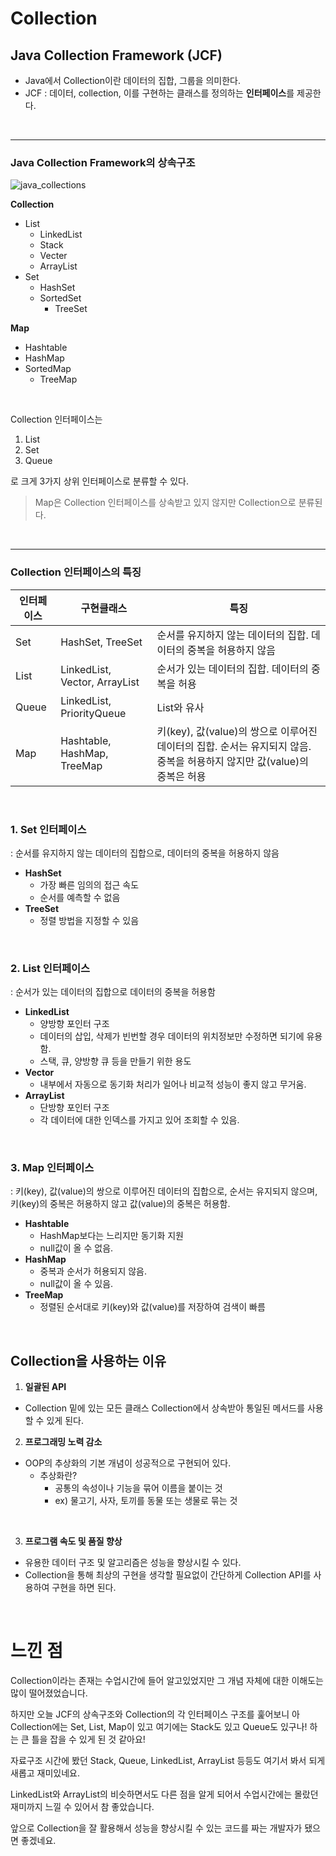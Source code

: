 # Collection

## Java Collection Framework (JCF)
- Java에서 Collection이란 데이터의 집합, 그룹을 의미한다.
- JCF : 데이터, collection, 이를 구현하는 클래스를 정의하는 **인터페이스**를 제공한다.

<br>

---
### Java Collection Framework의 상속구조

![java_collections](https://github.com/ksu3101/TIL/blob/master/DS/image/java_collections.jpg)


**Collection**
- List
    - LinkedList
    - Stack
    - Vecter
    - ArrayList
- Set
    - HashSet
    - SortedSet
        - TreeSet

**Map**
- Hashtable
- HashMap
- SortedMap
    - TreeMap

<br>

Collection 인터페이스는

1. List
2. Set
3. Queue

로 크게 3가지 상위 인터페이스로 분류할 수 있다.

> Map은 Collection 인터페이스를 상속받고 있지 않지만 Collection으로 분류된다.

<br>

---
### Collection 인터페이스의 특징

|인터페이스|구현클래스|특징|
|---|---|---|
|Set|HashSet, TreeSet|순서를 유지하지 않는 데이터의 집합. 데이터의 중복을 허용하지 않음|
|List|LinkedList, Vector, ArrayList|순서가 있는 데이터의 집합. 데이터의 중복을 허용|
|Queue|LinkedList, PriorityQueue|List와 유사|
|Map|Hashtable, HashMap, TreeMap|키(key), 값(value)의 쌍으로 이루어진 데이터의 집합. 순서는 유지되지 않음. 중복을 허용하지 않지만 값(value)의 중복은 허용|

<br>

### 1. Set 인터페이스
: 순서를 유지하지 않는 데이터의 집합으로, 데이터의 중복을 허용하지 않음

- **HashSet**
    - 가장 빠른 임의의 접근 속도
    - 순서를 예측할 수 없음
- **TreeSet**
    - 정렬 방법을 지정할 수 있음

<br>

### 2. List 인터페이스
: 순서가 있는 데이터의 집합으로 데이터의 중복을 허용함

- **LinkedList**
    - 양방향 포인터 구조
    - 데이터의 삽입, 삭제가 빈번할 경우 데이터의 위치정보만 수정하면 되기에 유용함.
    - 스택, 큐, 양방향 큐 등을 만들기 위한 용도
- **Vector**
    - 내부에서 자동으로 동기화 처리가 일어나 비교적 성능이 좋지 않고 무거움.
- **ArrayList**
    - 단방향 포인터 구조
    - 각 데이터에 대한 인덱스를 가지고 있어 조회할 수 있음.

<br>

### 3. Map 인터페이스
: 키(key), 값(value)의 쌍으로 이루어진 데이터의 집합으로, 순서는 유지되지 않으며, 키(key)의 중복은 허용하지 않고 값(value)의 중복은 허용함.

- **Hashtable**
    - HashMap보다는 느리지만 동기화 지원
    - null값이 올 수 없음.
- **HashMap**
    - 중복과 순서가 허용되지 않음.
    - null값이 올 수 있음.
- **TreeMap**
    - 정렬된 순서대로 키(key)와 값(value)를 저장하여 검색이 빠름

<br>

## Collection을 사용하는 이유

1. **일괄된 API**
  -  Collection 밑에 있는 모든 클래스 Collection에서 상속받아 통일된 메서드를 사용할 수 있게 된다.

2. **프로그래밍 노력 감소**
  - OOP의 추상화의 기본 개념이 성공적으로 구현되어 있다.
      - 추상화란?
          - 공통의 속성이나 기능을 묶어 이름을 붙이는 것
          - ex) 물고기, 사자, 토끼를 동물 또는 생물로 묶는 것

<br>

3. **프로그램 속도 및 품질 향상**
- 유용한 데이터 구조 및 알고리즘은 성능을 향상시킬 수 있다.
- Collection을 통해 최상의 구현을 생각할 필요없이 간단하게 Collection API를 사용하여 구현을 하면 된다.

<br>

# 느낀 점
Collection이라는 존재는 수업시간에 들어 알고있었지만 그 개념 자체에 대한 이해도는 많이 떨어졌었습니다.

하지만 오늘 JCF의 상속구조와 Collection의 각 인터페이스 구조를 훑어보니 아 Collection에는 Set, List, Map이 있고 여기에는 Stack도 있고 Queue도 있구나! 하는 큰 틀을 잡을 수 있게 된 것 같아요!

자료구조 시간에 봤던 Stack, Queue, LinkedList, ArrayList 등등도 여기서 봐서 되게 새롭고 재미있네요.

LinkedList와 ArrayList의 비슷하면서도 다른 점을 알게 되어서 수업시간에는 몰랐던 재미까지 느낄 수 있어서 참 좋았습니다.

앞으로 Collection을 잘 활용해서 성능을 향상시킬 수 있는 코드를 짜는 개발자가 됐으면 좋겠네요.
